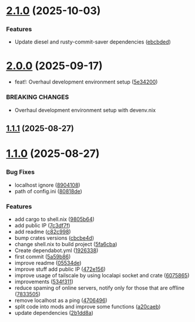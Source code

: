 # [2.1.0](https://github.com/chess-seventh/rusty-ntfy/compare/v2.0.0...v2.1.0) (2025-10-03)


### Features

* Update diesel and rusty-commit-saver dependencies ([ebcbded](https://github.com/chess-seventh/rusty-ntfy/commit/ebcbdedc971228fbe578dbc70227ecefa9197442))



# [2.0.0](https://github.com/chess-seventh/rusty-ntfy/compare/v1.1.1...v2.0.0) (2025-09-17)


* feat!: Overhaul development environment setup ([5e34200](https://github.com/chess-seventh/rusty-ntfy/commit/5e342007e04e36cce4bb6189abbfd38e71690b85))


### BREAKING CHANGES

* Overhaul development environment setup with devenv.nix



## [1.1.1](https://github.com/chess-seventh/rusty-ntfy/compare/v1.1.0...v1.1.1) (2025-08-27)



# [1.1.0](https://github.com/chess-seventh/rusty-ntfy/compare/v1.0.0...v1.1.0) (2025-08-27)


### Bug Fixes

* localhost ignore ([8904108](https://github.com/chess-seventh/rusty-ntfy/commit/8904108ae846498f91077a3e9e17cac7cf1e2328))
* path of config.ini ([80818de](https://github.com/chess-seventh/rusty-ntfy/commit/80818dec49449ce187aac1ce234cba7ef45bbba3))


### Features

* add cargo to shell.nix ([9805b64](https://github.com/chess-seventh/rusty-ntfy/commit/9805b641c54c3aad57be6c3174b7c10db8b604ec))
* add public IP ([7c3df7f](https://github.com/chess-seventh/rusty-ntfy/commit/7c3df7fa1e88001aa0a74b0b9509ffd4d1f45d39))
* add readme ([c82c998](https://github.com/chess-seventh/rusty-ntfy/commit/c82c99827bf3376d17a9db980da7ac80880f68a9))
* bump crates versions ([cbcbe4d](https://github.com/chess-seventh/rusty-ntfy/commit/cbcbe4d0c52f1ac6b0ff8daaa7e7ada5baec7fe4))
* change shell.nix to build project ([5fa6cba](https://github.com/chess-seventh/rusty-ntfy/commit/5fa6cba99bc7e63b69317b14716e75ca078ff371))
* Create dependabot.yml ([1926338](https://github.com/chess-seventh/rusty-ntfy/commit/19263384dc46100dac91268959c017558e8a8771))
* first commit ([5a59b86](https://github.com/chess-seventh/rusty-ntfy/commit/5a59b867280c86255d8c44ed770506d969854ad0))
* improve readme ([05534de](https://github.com/chess-seventh/rusty-ntfy/commit/05534de233f48b25456da3f148a26961772582db))
* improve stuff add public IP ([472e156](https://github.com/chess-seventh/rusty-ntfy/commit/472e15670627cd4a173372b0feeb4588cc654e5a))
* improve usage of tailscale by using localapi socket and crate ([6075865](https://github.com/chess-seventh/rusty-ntfy/commit/60758656fa61ce25026e559350e408e09627d25e))
* improvements ([534f311](https://github.com/chess-seventh/rusty-ntfy/commit/534f3115bec92583b737c72716e2bc95bbb7fb91))
* reduce spaming of online servers, notify only for those that are offline ([7833505](https://github.com/chess-seventh/rusty-ntfy/commit/78335057a4cf73d1711fd2a8916ea7d810e78eff))
* remove localhost as a ping ([4706496](https://github.com/chess-seventh/rusty-ntfy/commit/4706496d5f4a5c9756f8e59398a0c433475b97d2))
* split code into mods and improve some functions ([a20caeb](https://github.com/chess-seventh/rusty-ntfy/commit/a20caeb7dadf8e15d469e5f71a2cbe689f946f9e))
* update dependencies ([2b1dd8a](https://github.com/chess-seventh/rusty-ntfy/commit/2b1dd8af02a72c0ed6116fdaee894fefa883b833))



